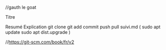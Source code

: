 //gauth le goat

Titre

Resumé
Explication
git clone
git add
commit
push
pull
suivi.md
( sudo apt update
sudo apt dist.upgrade )

//https://git-scm.com/book/fr/v2
